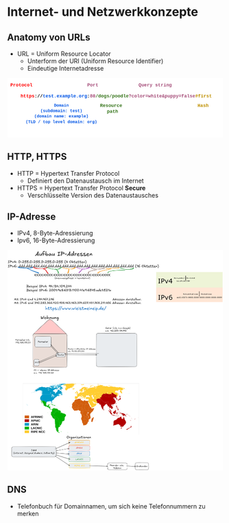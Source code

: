# Internet- und Netzwerkkonzepte

## Anatomy von URLs

- URL = Uniform Resource Locator
  - Unterform der URI (Uniform Resource Identifier)
  - Eindeutige Internetadresse

![adresse](image.png)

## HTTP, HTTPS

- HTTP = Hypertext Transfer Protocol
  - Definiert den Datenaustausch im Internet
- HTTPS = Hypertext Transfer Protocol **Secure**
  - Verschlüsselte Version des Datenaustausches

## IP-Adresse

- IPv4, 8-Byte-Adressierung
- Ipv6, 16-Byte-Adressierung

![ip-address](ip-address.png)

## DNS

- Telefonbuch für Domainnamen, um sich keine Telefonnummern zu merken
